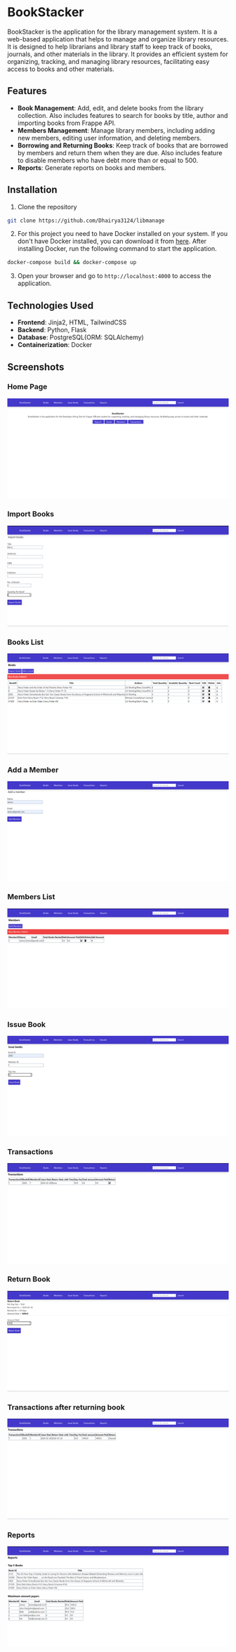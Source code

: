 # BookStacker
BookStacker is the application for the library management system. It is a web-based application that helps to manage and organize library resources. It is designed to help librarians and library staff to keep track of books, journals, and other materials in the library. It provides an efficient system for organizing, tracking, and managing library resources, facilitating easy access to books and other materials.

## Features
- **Book Management**: Add, edit, and delete books from the library collection. Also includes features to search for books by title, author and importing books from Frappe API. 
- **Members Management**: Manage library members, including adding new members, editing user information, and deleting members.
- **Borrowing and Returning Books**: Keep track of books that are borrowed by members and return them when they are due. Also includes feature to disable members who have debt more than or equal to 500.
- **Reports**: Generate reports on books and members.

## Installation
1. Clone the repository
```bash
git clone https://github.com/Dhairya3124/libmanage
```
2. For this project you need to have Docker installed on your system. If you don't have Docker installed, you can download it from [here](https://docs.docker.com/get-docker/). After installing Docker, run the following command to start the application.
```bash
docker-compose build && docker-compose up
```
3. Open your browser and go to `http://localhost:4000` to access the application.

## Technologies Used
- **Frontend**: Jinja2, HTML, TailwindCSS
- **Backend**: Python, Flask
- **Database**: PostgreSQL(ORM: SQLAlchemy)
- **Containerization**: Docker

## Screenshots
### Home Page
![alt text](screenshots/image.png)
### Import Books
![alt text](screenshots/image-1.png)
### Books List
![alt text](screenshots/image-2.png)
### Add a Member
![alt text](screenshots/image-3.png)
### Members List
![alt text](screenshots/image-4.png)
### Issue Book
![alt text](screenshots/image-5.png)
### Transactions
![alt text](screenshots/image-6.png)
### Return Book
![alt text](screenshots/image-7.png)
### Transactions after returning book
![alt text](screenshots/image-8.png)
### Reports
![alt text](screenshots/image-9.png)